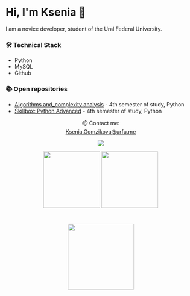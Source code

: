 # Hi, I'm Ksenia 🍑
I am a novice developer, student of the Ural Federal University. 

### 🛠 Technical Stack
* Python
* MySQL
* Github

### 📚 Open repositories
* [Algorithms and_complexity analysis](https://github.com/wafflelios/Algorithms_and_complexity_analysis) - 4th semester of study, Python
* [Skillbox: Python Advanced](https://github.com/wafflelios/Python-Advanced) - 4th semester of study, Python

<p align='center'>
   📫 Contact me:<br><a href='Ksenia.Gomzikova@urfu.me'>Ksenia.Gomzikova@urfu.me</a>
</p>
<p align='center'>
   <a href="https://t.me/wafflelios">
       <img src="https://img.shields.io/badge/Telegram-2CA5E0?style=for-the-badge&logo=telegram&logoColor=white"/>
   </a>
</p>

<p align='center'>
   <a href="https://github-readme-stats.vercel.app/api?username=wafflelios&show_icons=true&count_private=true">
       <img height=150 src="https://github-readme-stats.vercel.app/api?username=wafflelios&show_icons=true&count_private=true"/></a>
   <a href="https://github.com/wafflelios/github-readme-stats">
       <img height=150 src="https://github-readme-stats.vercel.app/api/top-langs/?username=wafflelios&layout=compact"/></a>
</p>
<div align="center" style="margin: 40px 0">
   <a href="https://github.com/wafflelios/github-profile-views-counter">
       <img width="175px" src="https://komarev.com/ghpvc/?username=wafflelios&color=20B2AA">
   </a>
</div>
